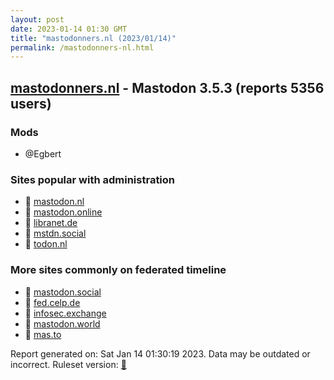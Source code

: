 ```yaml
---
layout: post
date: 2023-01-14 01:30 GMT
title: "mastodonners.nl (2023/01/14)"
permalink: /mastodonners-nl.html
---
```


## [mastodonners.nl](https://mastodonners.nl) - Mastodon 3.5.3 (reports 5356 users)

### Mods
 * @Egbert

### Sites popular with administration

* 🐘 [mastodon.nl](/mastodon-nl.html)
* 🐘 [mastodon.online](/mastodon-online.html)
* 🐘 [libranet.de](/libranet-de.html)
* 🐘 [mstdn.social](/mstdn-social.html)
* 🐘 [todon.nl](/todon-nl.html)

### More sites commonly on federated timeline

* 🐘 [mastodon.social](/mastodon-social.html)
* 🐘 [fed.celp.de](/fed-celp-de.html)
* 🐘 [infosec.exchange](/infosec-exchange.html)
* 🐘 [mastodon.world](/mastodon-world.html)
* 🐘 [mas.to](/mas-to.html)

Report generated on: Sat Jan 14 01:30:19 2023. Data may be outdated or incorrect.
Ruleset version: [🧁](/version-cupcake)
